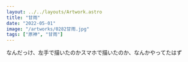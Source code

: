 ```yaml
---
layout: ../../layouts/Artwork.astro
title: "甘雨"
date: "2022-05-01"
image: "/artworks/0282甘雨.jpg"
tags: ["原神", "甘雨"]
---
```


なんだっけ、左手で描いたのかスマホで描いたのか、なんかやってたはず